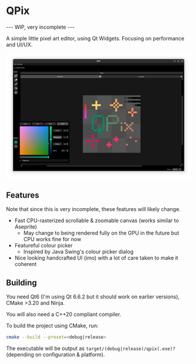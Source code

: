 # QPix

--- WIP, very incomplete ---

A simple little pixel art editor, using Qt Widgets. Focusing on performance and UI/UX.

![Screenshot](screenshots/screenshot_latest.png)

## Features

Note that since this is very incomplete, these features will likely change.

- Fast CPU-rasterized scrollable & zoomable canvas (works similar to Aseprite)
	- May change to being rendered fully on the GPU in the future but CPU works fine for now
- Featureful colour picker
	- Inspired by Java Swing's colour picker dialog
- Nice looking handcrafted UI (imo) with a lot of care taken to make it coherent

## Building

You need Qt6 (I'm using Qt 6.6.2 but it should work on earlier versions), CMake >3.20 and Ninja.

You will also need a C++20 compliant compiler.

To build the project using CMake, run:

```bash
cmake --build --preset=<debug|release>
```

The executable will be output as `target/(debug|release)/qpix(.exe)?` (depending on configuration & platform).